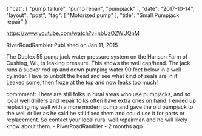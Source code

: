 {
   "cat": [
      "pump failure",
      "pump repair",
      "pumpjack"
   ],
   "date": "2017-10-14",
   "layout": "post",
   "tag": [
      "Motorized pump"
   ],
   "title": "Small Pumpjack repair"
}

https://www.youtube.com/watch?v=nbUzOZWUQnM

RiverRoadRambler
Published on Jan 11, 2015

The Duplex 55 pump jack water pressure system on the Hanson Farm of Cushing, WI., is leaking pressure.  This shows the well cap/head.  The jack runs a sucker rod up and down pumping water 90 feet below in a well cylinder.  Have to unbolt the head and see what kind of seals are in it.  Leaked some, then froze at the top and now leaks too much!

commment: There are still folks in rural areas who use pumpjacks, and so local well drillers and repair folks often have extra ones on hand.  I ended up replacing my well with a more modern pump and gave the old pumpjack to the well driller as he said he still fixed them and could use it for parts or replacement.  So contact your local rural well repairman and he will likely know about them.﻿ - RiverRoadRambler - 2 months ago